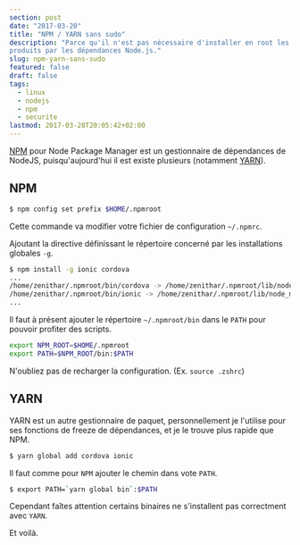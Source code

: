 ```yaml
---
section: post
date: "2017-03-20"
title: "NPM / YARN sans sudo"
description: "Parce qu'il n'est pas nécessaire d'installer en root les binaires
produits par les dépendances Node.js."
slug: npm-yarn-sans-sudo
featured: false
draft: false
tags:
  - linux
  - nodejs
  - npm
  - securite
lastmod: 2017-03-28T20:05:42+02:00
---
```


[NPM](https://www.npmjs.com/) pour Node Package Manager est un gestionnaire de
dépendances de NodeJS, puisqu'aujourd'hui il est existe plusieurs (notamment
  [YARN](https://yarnpkg.com/lang/en/)).

## NPM

```sh
$ npm config set prefix $HOME/.npmroot
```

Cette commande va modifier votre fichier de configuration `~/.npmrc`.

Ajoutant la directive définissant le répertoire concerné par les installations globales `-g`.

```sh
$ npm install -g ionic cordova
...
/home/zenithar/.npmroot/bin/cordova -> /home/zenithar/.npmroot/lib/node_modules/cordova/bin/cordova
/home/zenithar/.npmroot/bin/ionic -> /home/zenithar/.npmroot/lib/node_modules/ionic/bin/ionic
...
```

Il faut à présent ajouter le répertoire `~/.npmroot/bin` dans le `PATH` pour pouvoir
profiter des scripts.

```sh
export NPM_ROOT=$HOME/.npmroot
export PATH=$NPM_ROOT/bin:$PATH
```

N'oubliez pas de recharger la configuration. (Ex. `source .zshrc`)

## YARN

YARN est un autre gestionnaire de paquet, personnellement je l'utilise pour ses
fonctions de freeze de dépendances, et je le trouve plus rapide que NPM.

```sh
$ yarn global add cordova ionic
```

Il faut comme pour `NPM` ajouter le chemin dans vote `PATH`.

```sh
$ export PATH=`yarn global bin`:$PATH
```

Cependant faîtes attention certains binaires ne s'installent pas correctment
avec `YARN`.

Et voilà.
